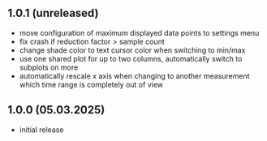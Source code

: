 ## 1.0.1 (unreleased)
* move configuration of maximum displayed data points to settings menu
* fix crash if reduction factor > sample count
* change shade color to text cursor color when switching to min/max
* use one shared plot for up to two columns, automatically switch to subplots on more
* automatically rescale x axis when changing to another measurement which time range is completely out of view

## 1.0.0 (05.03.2025)
* initial release